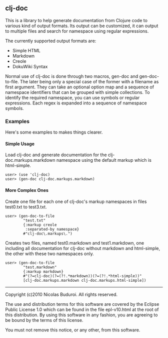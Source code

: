 
clj-doc
-------

This is a library to help generate documentation from Clojure code to
various kind of output formats. Its output can be customized, it can
output to multiple files and search for namespace using regular
expressions.

The currently supported output formats are:

* Simple HTML
* Markdown
* Creole
* DokuWiki Syntax

Normal use of clj-doc is done through two macros, gen-doc and
gen-doc-to-file. The later being only a special case of the former with
a filename as first argument. They can take an optional option map and a
sequence of namespace identifiers that can be grouped with simple
collections. To identify the required namespace, you can use symbols or
regular expressions. Each regex is expanded into a sequence of namespace
symbols.

### Examples

Here's some examples to makes things clearer.

#### Simple Usage

Load clj-doc and generate documentation for the clj-doc.markups.markdown
namespace using the default markup which is html-simple.

    user> (use 'clj-doc)
    user> (gen-doc clj-doc.markups.markdown)

#### More Complex Ones

Create one file for each one of clj-doc's markup namespaces in files
test0.txt to test3.txt.

    user> (gen-doc-to-file
            "test.txt"
            {:markup creole
             :separated-by namespace}
            #"clj-doc\.markups\.")

Creates two files, named test0.markdown and test1.markdown, one
including all documentation for clj-doc without markdown and
html-simple, the other with these two namespaces only.

    user> (gen-doc-to-file
            "test.markdown"
            {:markup markdown}
            #"(?=clj-doc)(?=(?!.*markdown))(?=(?!.*html-simple))"
            [clj-doc.markups.markdown clj-doc.markups.html-simple])

----

Copyright (c)2010 Nicolas Buduroi. All rights reserved.

The use and distribution terms for this software are covered by
the Eclipse Public License 1.0 which can be found in the file
epl-v10.html at the root of this distribution. By using this
software in any fashion, you are agreeing to be bound by the
terms of this license.

You must not remove this notice, or any other, from this software.
